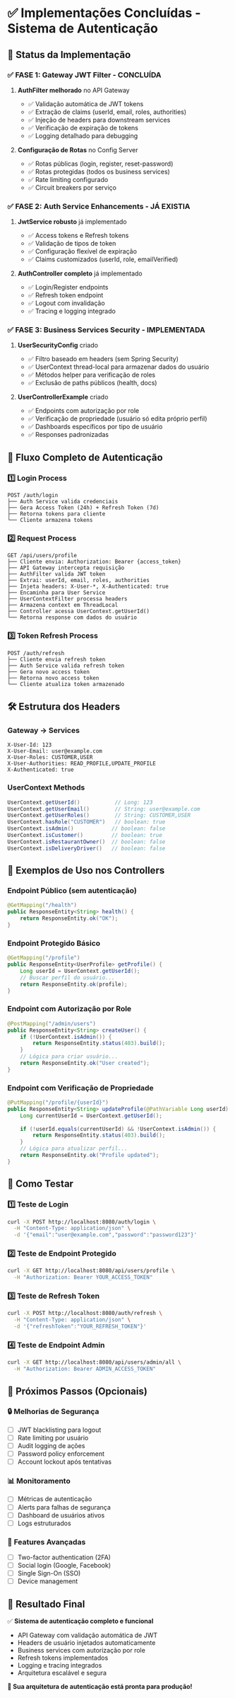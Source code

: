 # ✅ Implementações Concluídas - Sistema de Autenticação

## 🎯 **Status da Implementação**

### ✅ **FASE 1: Gateway JWT Filter - CONCLUÍDA**
1. **AuthFilter melhorado** no API Gateway
   - ✅ Validação automática de JWT tokens
   - ✅ Extração de claims (userId, email, roles, authorities)
   - ✅ Injeção de headers para downstream services
   - ✅ Verificação de expiração de tokens
   - ✅ Logging detalhado para debugging

2. **Configuração de Rotas** no Config Server
   - ✅ Rotas públicas (login, register, reset-password)
   - ✅ Rotas protegidas (todos os business services)
   - ✅ Rate limiting configurado
   - ✅ Circuit breakers por serviço

### ✅ **FASE 2: Auth Service Enhancements - JÁ EXISTIA**
1. **JwtService robusto** já implementado
   - ✅ Access tokens e Refresh tokens
   - ✅ Validação de tipos de token
   - ✅ Configuração flexível de expiração
   - ✅ Claims customizados (userId, role, emailVerified)

2. **AuthController completo** já implementado
   - ✅ Login/Register endpoints
   - ✅ Refresh token endpoint
   - ✅ Logout com invalidação
   - ✅ Tracing e logging integrado

### ✅ **FASE 3: Business Services Security - IMPLEMENTADA**
1. **UserSecurityConfig** criado
   - ✅ Filtro baseado em headers (sem Spring Security)
   - ✅ UserContext thread-local para armazenar dados do usuário
   - ✅ Métodos helper para verificação de roles
   - ✅ Exclusão de paths públicos (health, docs)

2. **UserControllerExample** criado
   - ✅ Endpoints com autorização por role
   - ✅ Verificação de propriedade (usuário só edita próprio perfil)
   - ✅ Dashboards específicos por tipo de usuário
   - ✅ Responses padronizadas

## 🔄 **Fluxo Completo de Autenticação**

### 1️⃣ **Login Process**
```
POST /auth/login
├── Auth Service valida credenciais
├── Gera Access Token (24h) + Refresh Token (7d)
├── Retorna tokens para cliente
└── Cliente armazena tokens
```

### 2️⃣ **Request Process**
```
GET /api/users/profile
├── Cliente envia: Authorization: Bearer {access_token}
├── API Gateway intercepta requisição
├── AuthFilter valida JWT token
├── Extrai: userId, email, roles, authorities
├── Injeta headers: X-User-*, X-Authenticated: true
├── Encaminha para User Service
├── UserContextFilter processa headers
├── Armazena context em ThreadLocal
├── Controller acessa UserContext.getUserId()
└── Retorna response com dados do usuário
```

### 3️⃣ **Token Refresh Process**
```
POST /auth/refresh
├── Cliente envia refresh token
├── Auth Service valida refresh token
├── Gera novo access token
├── Retorna novo access token
└── Cliente atualiza token armazenado
```

## 🛠️ **Estrutura dos Headers**

### **Gateway → Services**
```
X-User-Id: 123
X-User-Email: user@example.com
X-User-Roles: CUSTOMER,USER
X-User-Authorities: READ_PROFILE,UPDATE_PROFILE
X-Authenticated: true
```

### **UserContext Methods**
```java
UserContext.getUserId()           // Long: 123
UserContext.getUserEmail()        // String: user@example.com
UserContext.getUserRoles()        // String: CUSTOMER,USER
UserContext.hasRole("CUSTOMER")   // boolean: true
UserContext.isAdmin()            // boolean: false
UserContext.isCustomer()         // boolean: true
UserContext.isRestaurantOwner()  // boolean: false
UserContext.isDeliveryDriver()   // boolean: false
```

## 🎯 **Exemplos de Uso nos Controllers**

### **Endpoint Público (sem autenticação)**
```java
@GetMapping("/health")
public ResponseEntity<String> health() {
    return ResponseEntity.ok("OK");
}
```

### **Endpoint Protegido Básico**
```java
@GetMapping("/profile")
public ResponseEntity<UserProfile> getProfile() {
    Long userId = UserContext.getUserId();
    // Buscar perfil do usuário...
    return ResponseEntity.ok(profile);
}
```

### **Endpoint com Autorização por Role**
```java
@PostMapping("/admin/users")
public ResponseEntity<String> createUser() {
    if (!UserContext.isAdmin()) {
        return ResponseEntity.status(403).build();
    }
    // Lógica para criar usuário...
    return ResponseEntity.ok("User created");
}
```

### **Endpoint com Verificação de Propriedade**
```java
@PutMapping("/profile/{userId}")
public ResponseEntity<String> updateProfile(@PathVariable Long userId) {
    Long currentUserId = UserContext.getUserId();
    
    if (!userId.equals(currentUserId) && !UserContext.isAdmin()) {
        return ResponseEntity.status(403).build();
    }
    // Lógica para atualizar perfil...
    return ResponseEntity.ok("Profile updated");
}
```

## 🧪 **Como Testar**

### 1️⃣ **Teste de Login**
```bash
curl -X POST http://localhost:8080/auth/login \
  -H "Content-Type: application/json" \
  -d '{"email":"user@example.com","password":"password123"}'
```

### 2️⃣ **Teste de Endpoint Protegido**
```bash
curl -X GET http://localhost:8080/api/users/profile \
  -H "Authorization: Bearer YOUR_ACCESS_TOKEN"
```

### 3️⃣ **Teste de Refresh Token**
```bash
curl -X POST http://localhost:8080/auth/refresh \
  -H "Content-Type: application/json" \
  -d '{"refreshToken":"YOUR_REFRESH_TOKEN"}'
```

### 4️⃣ **Teste de Endpoint Admin**
```bash
curl -X GET http://localhost:8080/api/users/admin/all \
  -H "Authorization: Bearer ADMIN_ACCESS_TOKEN"
```

## 📝 **Próximos Passos (Opcionais)**

### 🔒 **Melhorias de Segurança**
- [ ] JWT blacklisting para logout
- [ ] Rate limiting por usuário
- [ ] Audit logging de ações
- [ ] Password policy enforcement
- [ ] Account lockout após tentativas

### 📊 **Monitoramento**
- [ ] Métricas de autenticação
- [ ] Alerts para falhas de segurança  
- [ ] Dashboard de usuários ativos
- [ ] Logs estruturados

### 🚀 **Features Avançadas**
- [ ] Two-factor authentication (2FA)
- [ ] Social login (Google, Facebook)
- [ ] Single Sign-On (SSO)
- [ ] Device management

## 🎉 **Resultado Final**

✅ **Sistema de autenticação completo e funcional**
- API Gateway com validação automática de JWT
- Headers de usuário injetados automaticamente
- Business services com autorização por role
- Refresh tokens implementados
- Logging e tracing integrados
- Arquitetura escalável e segura

**🚀 Sua arquitetura de autenticação está pronta para produção!**